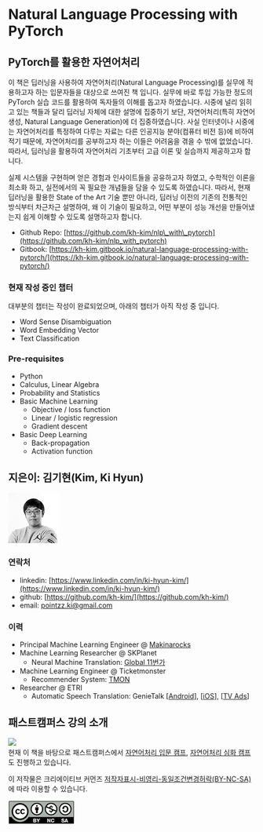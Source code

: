 # Natural Language Processing with PyTorch

## PyTorch를 활용한 자연어처리

이 책은 딥러닝을 사용하여 자연어처리(Natural Language Processing)를 실무에 적용하고자 하는 입문자들을 대상으로 쓰여진 책 입니다. 실무에 바로 투입 가능한 정도의 PyTorch 실습 코드를 활용하여 독자들의 이해를 돕고자 하였습니다. 시중에 널리 읽히고 있는 책들과 달리 딥러닝 자체에 대한 설명에 집중하기 보단, 자연어처리(특히 자연어생성, Natural Language Generation)에 더 집중하였습니다. 사실 인터넷이나 시중에는 자연어처리를 특정하여 다루는 자료는 다른 인공지능 분야(컴퓨터 비전 등)에 비하여 적기 때문에, 자연어처리를 공부하고자 하는 이들은 어려움을 겪을 수 밖에 없었습니다. 따라서, 딥러닝을 활용하여 자연어처리 기초부터 고급 이론 및 실습까지 제공하고자 합니다.

실제 시스템을 구현하며 얻은 경험과 인사이트들을 공유하고자 하였고, 수학적인 이론을 최소화 하고, 실전에서의 꼭 필요한 개념들을 담을 수 있도록 하였습니다. 따라서, 현재 딥러닝을 활용한 State of the Art 기술 뿐만 아니라, 딥러닝 이전의 기존의 전통적인 방식부터 차근차근 설명하여, 왜 이 기술이 필요하고, 어떤 부분이 성능 개선을 만들어냈는지 쉽게 이해할 수 있도록 설명하고자 합니다.

* Github Repo: [https://github.com/kh-kim/nlp\_with\_pytorch](https://github.com/kh-kim/nlp_with_pytorch)
* Gitbook: [https://kh-kim.gitbook.io/natural-language-processing-with-pytorch/](https://kh-kim.gitbook.io/natural-language-processing-with-pytorch/)

### 현재 작성 중인 챕터

대부분의 챕터는 작성이 완료되었으며, 아래의 챕터가 아직 작성 중 입니다.

- Word Sense Disambiguation
- Word Embedding Vector
- Text Classification

### Pre-requisites

* Python
* Calculus, Linear Algebra
* Probability and Statistics
* Basic Machine Learning
  * Objective / loss function
  * Linear / logistic regression
  * Gradient descent
* Basic Deep Learning
  * Back-propagation
  * Activation function

## 지은이: 김기현(Kim, Ki Hyun)

![](/assets/author.gif)

### 연락처

* linkedin: [https://www.linkedin.com/in/ki-hyun-kim/](https://www.linkedin.com/in/ki-hyun-kim/)
* github: [https://github.com/kh-kim/](https://github.com/kh-kim/)
* email: pointzz.ki@gmail.com

### 이력

* Principal Machine Learning Engineer @ [Makinarocks](http://makinarocks.ai)
* Machine Learning Researcher @ SKPlanet 
  * Neural Machine Translation: [Global 11번가](http://global.11st.co.kr/html/en/main_en.html?trlang=en)
* Machine Learning Engineer @ Ticketmonster 
  * Recommender System: [TMON](http://www.ticketmonster.co.kr/)
* Researcher @ ETRI 
  * Automatic Speech Translation: GenieTalk \[[Android](https://play.google.com/store/apps/details?id=com.hancom.interfree.genietalk&hl=ko)\], \[[iOS](https://itunes.apple.com/kr/app/지니톡-genietalk/id1104930501?mt=8)\], \[[TV Ads](https://www.youtube.com/watch?v=Jda0G0yhWpM)\]

## 패스트캠퍼스 강의 소개
![](http://cdn.www.fastcampus.co.kr/wp-content/uploads/2018/03/main.png)<br>
현재 이 책을 바탕으로 패스트캠퍼스에서 [자연어처리 입문 캠프](https://www.fastcampus.co.kr/data_camp_nlpbasic/), [자연어처리 심화 캠프](http://www.fastcampus.co.kr/data_camp_nlpadv/)도 진행하고 있습니다.

이 저작물은 크리에이티브 커먼즈 [저작자표시-비영리-동일조건변경허락(BY-NC-SA)](https://creativecommons.org/licenses/by-nc-sa/2.0/kr/)에 따라 이용할 수 있습니다.

![저작자표시-비영리-동일조건변경허락(BY-NC-SA)](/assets/ccl.png)